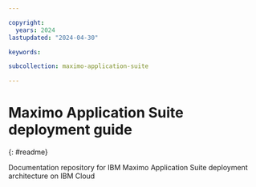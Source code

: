 ```yaml
---

copyright:
  years: 2024
lastupdated: "2024-04-30"

keywords:

subcollection: maximo-application-suite

---
```


# Maximo Application Suite deployment guide
{: #readme}

Documentation repository for IBM Maximo Application Suite deployment architecture on IBM Cloud
